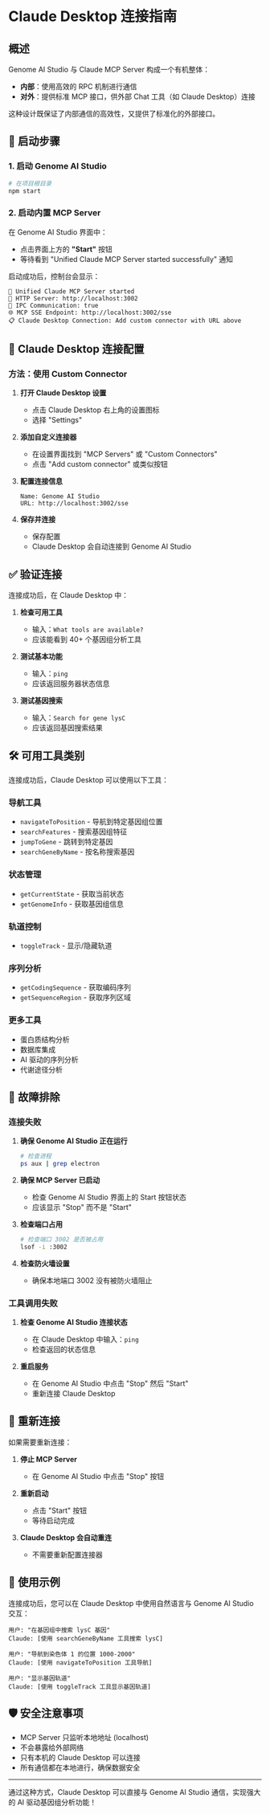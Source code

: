 # Claude Desktop 连接指南

## 概述

Genome AI Studio 与 Claude MCP Server 构成一个有机整体：
- **内部**：使用高效的 RPC 机制进行通信
- **对外**：提供标准 MCP 接口，供外部 Chat 工具（如 Claude Desktop）连接

这种设计既保证了内部通信的高效性，又提供了标准化的外部接口。

## 🚀 启动步骤

### 1. 启动 Genome AI Studio

```bash
# 在项目根目录
npm start
```

### 2. 启动内置 MCP Server

在 Genome AI Studio 界面中：
- 点击界面上方的 **"Start"** 按钮
- 等待看到 "Unified Claude MCP Server started successfully" 通知

启动成功后，控制台会显示：
```
🧬 Unified Claude MCP Server started
📡 HTTP Server: http://localhost:3002
🔧 IPC Communication: true
🌐 MCP SSE Endpoint: http://localhost:3002/sse
📋 Claude Desktop Connection: Add custom connector with URL above
```

## 🔌 Claude Desktop 连接配置

### 方法：使用 Custom Connector

1. **打开 Claude Desktop 设置**
   - 点击 Claude Desktop 右上角的设置图标
   - 选择 "Settings"

2. **添加自定义连接器**
   - 在设置界面找到 "MCP Servers" 或 "Custom Connectors"
   - 点击 "Add custom connector" 或类似按钮

3. **配置连接信息**
   ```
   Name: Genome AI Studio
   URL: http://localhost:3002/sse
   ```

4. **保存并连接**
   - 保存配置
   - Claude Desktop 会自动连接到 Genome AI Studio

## ✅ 验证连接

连接成功后，在 Claude Desktop 中：

1. **检查可用工具**
   - 输入：`What tools are available?`
   - 应该能看到 40+ 个基因组分析工具

2. **测试基本功能**
   - 输入：`ping`
   - 应该返回服务器状态信息

3. **测试基因搜索**
   - 输入：`Search for gene lysC`
   - 应该返回基因搜索结果

## 🛠️ 可用工具类别

连接成功后，Claude Desktop 可以使用以下工具：

### 导航工具
- `navigateToPosition` - 导航到特定基因组位置
- `searchFeatures` - 搜索基因组特征
- `jumpToGene` - 跳转到特定基因
- `searchGeneByName` - 按名称搜索基因

### 状态管理
- `getCurrentState` - 获取当前状态
- `getGenomeInfo` - 获取基因组信息

### 轨道控制
- `toggleTrack` - 显示/隐藏轨道

### 序列分析
- `getCodingSequence` - 获取编码序列
- `getSequenceRegion` - 获取序列区域

### 更多工具
- 蛋白质结构分析
- 数据库集成
- AI 驱动的序列分析
- 代谢途径分析

## 🚨 故障排除

### 连接失败
1. **确保 Genome AI Studio 正在运行**
   ```bash
   # 检查进程
   ps aux | grep electron
   ```

2. **确保 MCP Server 已启动**
   - 检查 Genome AI Studio 界面上的 Start 按钮状态
   - 应该显示 "Stop" 而不是 "Start"

3. **检查端口占用**
   ```bash
   # 检查端口 3002 是否被占用
   lsof -i :3002
   ```

4. **检查防火墙设置**
   - 确保本地端口 3002 没有被防火墙阻止

### 工具调用失败
1. **检查 Genome AI Studio 连接状态**
   - 在 Claude Desktop 中输入：`ping`
   - 检查返回的状态信息

2. **重启服务**
   - 在 Genome AI Studio 中点击 "Stop" 然后 "Start"
   - 重新连接 Claude Desktop

## 🔄 重新连接

如果需要重新连接：

1. **停止 MCP Server**
   - 在 Genome AI Studio 中点击 "Stop" 按钮

2. **重新启动**
   - 点击 "Start" 按钮
   - 等待启动完成

3. **Claude Desktop 会自动重连**
   - 不需要重新配置连接器

## 📝 使用示例

连接成功后，您可以在 Claude Desktop 中使用自然语言与 Genome AI Studio 交互：

```
用户: "在基因组中搜索 lysC 基因"
Claude: [使用 searchGeneByName 工具搜索 lysC]

用户: "导航到染色体 1 的位置 1000-2000"
Claude: [使用 navigateToPosition 工具导航]

用户: "显示基因轨道"
Claude: [使用 toggleTrack 工具显示基因轨道]
```

## 🛡️ 安全注意事项

- MCP Server 只监听本地地址 (localhost)
- 不会暴露给外部网络
- 只有本机的 Claude Desktop 可以连接
- 所有通信都在本地进行，确保数据安全

---

通过这种方式，Claude Desktop 可以直接与 Genome AI Studio 通信，实现强大的 AI 驱动基因组分析功能！